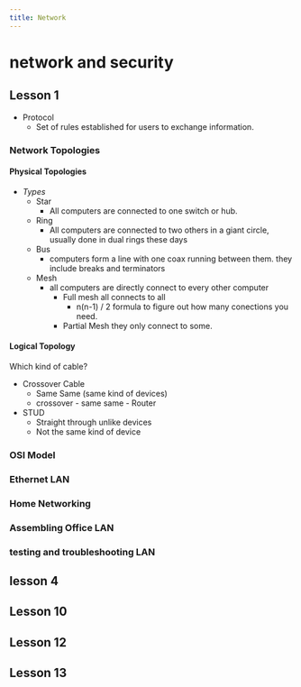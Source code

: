 ```yaml
---
title: Network
---
```



# network and security


## Lesson 1

- Protocol
  - Set of rules established for users to exchange information.


### Network Topologies
#### Physical Topologies
- *Types*
  - Star
    - All computers are connected to one switch or hub. 
  - Ring
    - All computers are connected to two others in a giant circle, usually done in dual rings these days
  - Bus
    - computers form a line with one coax running between them. they include breaks and terminators
  - Mesh
    - all computers are directly connect to every other computer
      - Full mesh all connects to all
        - n(n-1) / 2 formula to figure out how many conections you need. 
      - Partial Mesh they only connect to some.


#### Logical Topology


Which kind of cable?
- Crossover Cable
  - Same Same (same kind of devices)
  - crossover - same same - Router
- STUD
  - Straight through unlike devices
  - Not the same kind of device


### OSI Model

### Ethernet LAN

### Home Networking

### Assembling Office LAN

### testing and troubleshooting LAN



## lesson 4



## Lesson 10


## Lesson 12

## Lesson 13



